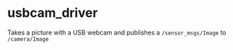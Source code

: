 usbcam_driver
=============

Takes a picture with a USB webcam and publishes a `/sensor_msgs/Image` to `/camera/Image`
